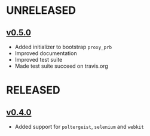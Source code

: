 #  UNRELEASED

## [v0.5.0](https://github.com/cucumber/aruba/compare/v0.4.0...v0.5.0)

* Added initializer to bootstrap `proxy_prb`
* Improved documentation
* Improved test suite
* Made test suite succeed on travis.org

# RELEASED

## [v0.4.0](https://github.com/cucumber/aruba/compare/v0.1.0...v0.4.0)

* Added support for `poltergeist`, `selenium` and `webkit`
